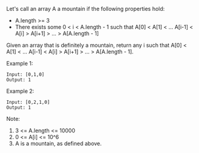 Let's call an array A a mountain if the following properties hold:

- A.length >= 3
- There exists some 0 < i < A.length - 1 such that A[0] < A[1] < ... A[i-1] < A[i] > A[i+1] > ... > A[A.length - 1]

Given an array that is definitely a mountain, return any i such that A[0] < A[1] < ... A[i-1] < A[i] > A[i+1] > ... > A[A.length - 1].

Example 1:

    Input: [0,1,0]
    Output: 1

Example 2:

    Input: [0,2,1,0]
    Output: 1

Note:

1. 3 <= A.length <= 10000
2. 0 <= A[i] <= 10^6
3. A is a mountain, as defined above.
